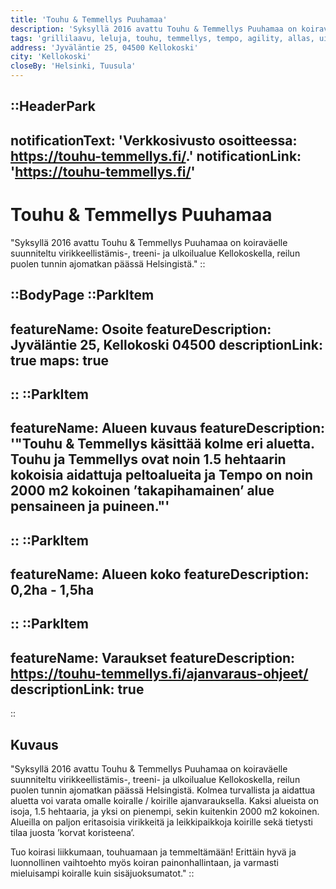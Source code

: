 ```yaml
---
title: 'Touhu & Temmellys Puuhamaa'
description: 'Syksyllä 2016 avattu Touhu & Temmellys Puuhamaa on koiraväelle suunniteltu virikkeellistämis-, treeni- ja ulkoilualue Kellokoskella, reilun puolen tunnin ajomatkan päässä Helsingistä.'
tags: 'grillilaavu, leluja, touhu, temmellys, tempo, agility, allas, uinti, wc'
address: 'Jyväläntie 25, 04500 Kellokoski'
city: 'Kellokoski'
closeBy: 'Helsinki, Tuusula'
---
```


::HeaderPark
---
notificationText: 'Verkkosivusto osoitteessa: https://touhu-temmellys.fi/.'
notificationLink: 'https://touhu-temmellys.fi/'
---
# Touhu & Temmellys Puuhamaa
"Syksyllä 2016 avattu Touhu & Temmellys Puuhamaa on koiraväelle suunniteltu virikkeellistämis-, treeni- ja ulkoilualue Kellokoskella, reilun puolen tunnin ajomatkan päässä Helsingistä."
::

::BodyPage
::ParkItem
---
featureName: Osoite
featureDescription: Jyväläntie 25, Kellokoski 04500
descriptionLink: true
maps: true
---
::
::ParkItem
---
featureName: Alueen kuvaus
featureDescription: '"Touhu & Temmellys käsittää kolme eri aluetta. Touhu ja Temmellys ovat noin 1.5 hehtaarin kokoisia aidattuja peltoalueita ja Tempo on noin 2000 m2 kokoinen ’takapihamainen’ alue pensaineen ja puineen."'
---
::
::ParkItem
---
featureName: Alueen koko
featureDescription: 0,2ha - 1,5ha
---
::
::ParkItem
---
featureName: Varaukset
featureDescription: https://touhu-temmellys.fi/ajanvaraus-ohjeet/
descriptionLink: true
---
::
## Kuvaus
"Syksyllä 2016 avattu Touhu & Temmellys Puuhamaa on koiraväelle suunniteltu virikkeellistämis-, treeni- ja ulkoilualue Kellokoskella, reilun puolen tunnin ajomatkan päässä Helsingistä. Kolmea turvallista ja aidattua aluetta voi varata omalle koiralle / koirille ajanvarauksella. Kaksi alueista on isoja, 1.5 hehtaaria, ja yksi on pienempi, sekin kuitenkin 2000 m2 kokoinen. Alueilla on paljon eritasoisia virikkeitä ja leikkipaikkoja koirille sekä tietysti tilaa juosta ’korvat koristeena’.

Tuo koirasi liikkumaan, touhuamaan ja temmeltämään! Erittäin hyvä ja luonnollinen vaihtoehto myös koiran painonhallintaan, ja varmasti mieluisampi koiralle kuin sisäjuoksumatot."
::